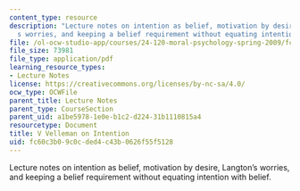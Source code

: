 ```yaml
---
content_type: resource
description: "Lecture notes on intention as belief, motivation by desire, Langton\u2019\
  s worries, and keeping a belief requirement without equating intention with belief."
file: /ol-ocw-studio-app/courses/24-120-moral-psychology-spring-2009/fc60c3b09c0cded4c43b0626f55f5128_MIT24_120s09_lec05.pdf
file_size: 73981
file_type: application/pdf
learning_resource_types:
- Lecture Notes
license: https://creativecommons.org/licenses/by-nc-sa/4.0/
ocw_type: OCWFile
parent_title: Lecture Notes
parent_type: CourseSection
parent_uid: a1be5978-1e0e-b1c2-d224-31b1110815a4
resourcetype: Document
title: V Velleman on Intention
uid: fc60c3b0-9c0c-ded4-c43b-0626f55f5128
---
```

Lecture notes on intention as belief, motivation by desire, Langton’s worries, and keeping a belief requirement without equating intention with belief.
